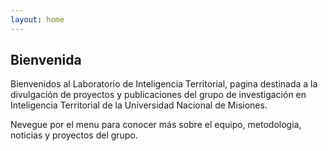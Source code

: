 ```yaml
---
layout: home
---
```


## Bienvenida

Bienvenidos al Laboratorio de Inteligencia Territorial, pagina destinada a la divulgación de proyectos y publicaciones del grupo de investigación en Inteligencia Territorial de la Universidad Nacional de Misiones.

Nevegue por el menu para conocer más sobre el equipo, metodologia, noticias y proyectos del grupo.